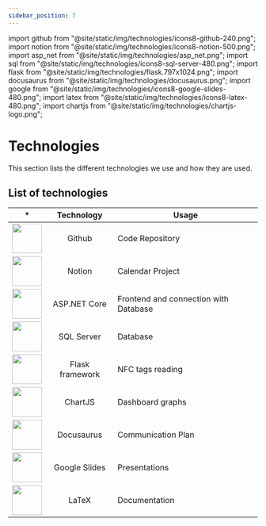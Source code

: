 ```yaml
---
sidebar_position: 7
---
```


import github from "@site/static/img/technologies/icons8-github-240.png";
import notion from "@site/static/img/technologies/icons8-notion-500.png";
import asp_net from "@site/static/img/technologies/asp_net.png";
import sql from "@site/static/img/technologies/icons8-sql-server-480.png";
import flask from "@site/static/img/technologies/flask.797x1024.png";
import docusaurus from "@site/static/img/technologies/docusaurus.png";
import google from "@site/static/img/technologies/icons8-google-slides-480.png";
import latex from "@site/static/img/technologies/icons8-latex-480.png";
import chartjs from "@site/static/img/technologies/chartjs-logo.png";


# Technologies

This section lists the different technologies we use and how they are used.

## List of technologies

| * | Technology | Usage |
|:-:| :-: | --- |
|<img src={github} width="60" height="60"/>| Github | Code Repository |
|<img src={notion} width="60" height="60"/>| Notion | Calendar Project |
|<img src={asp_net} width="60" height="60"/>| ASP.NET Core | Frontend and connection with Database |
|<img src={sql} width="60" height="60"/>| SQL Server | Database |
|<img src={flask} width="60" height="60"/>| Flask framework | NFC tags reading |
|<img src={chartjs} width="60" height="60"/>| ChartJS | Dashboard graphs |
|<img src={docusaurus} width="60" height="60"/>| Docusaurus | Communication Plan |
|<img src={google} width="60" height="60"/>| Google Slides | Presentations |
|<img src={latex} width="60" height="60"/>| LaTeX | Documentation |